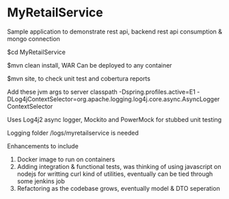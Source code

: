 # MyRetailService

Sample application to demonstrate rest api, backend rest api consumption & mongo connection

$cd MyRetailService

$mvn clean install, WAR Can be deployed to any container

$mvn site, to check unit test and cobertura reports

Add these jvm args to server classpath 
 -Dspring.profiles.active=E1 -DLog4jContextSelector=org.apache.logging.log4j.core.async.AsyncLoggerContextSelector
 
Uses Log4j2 async logger, Mockito and PowerMock for stubbed unit testing

Logging folder /logs/myretailservice is needed

 
Enhancements to include 
1. Docker image to run on containers
2. Adding integration & functional tests, was thinking of using javascript on nodejs for writting curl kind of utilities, eventually can be tied through some jenkins job
3. Refactoring as the codebase grows, eventually model & DTO seperation